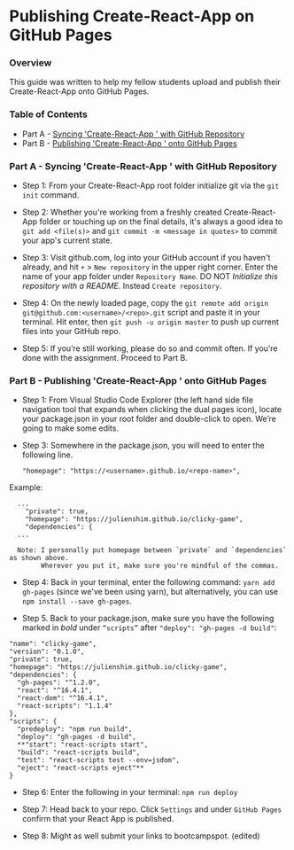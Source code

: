 # Publishing Create-React-App on GitHub Pages

### Overview

This guide was written to help my fellow students upload and publish their Create-React-App onto GitHub Pages.

### Table of Contents

- Part A - [Syncing 'Create-React-App <App Name>' with GitHub Repository](#part-one)
- Part B - [Publishing 'Create-React-App <App Name>' onto GitHub Pages](#part-two)

### Part A - <a name="part-one"></a>Syncing 'Create-React-App <App Name>' with GitHub Repository

- Step 1: From your Create-React-App root folder initialize git via the `git init` command.

- Step 2: Whether you're working from a freshly created Create-React-App folder or touching up on the final details, it's always a good idea to `git add <file(s)>` and `git commit -m <message in quotes>` to commit your app's current state.

- Step 3: Visit github.com, log into your GitHub account if you haven't already, and hit `+` > `New repository` in the upper right corner. Enter the name of your app folder under `Repository Name`. DO NOT _Initialize this repository with a README_. Instead `Create repository`.

- Step 4: On the newly loaded page, copy the `git remote add origin git@github.com:<username>/<repo>.git` script and paste it in your terminal. Hit enter, then `git push -u origin master` to push up current files into your GitHub repo.

- Step 5: If you’re still working, please do so and commit often. If you’re done with the assignment. Proceed to Part B.

### Part B - <a name="part-two"></a>Publishing 'Create-React-App <App Name>' onto GitHub Pages

- Step 1: From Visual Studio Code Explorer (the left hand side file navigation tool that expands when clicking the dual pages icon), locate your package.json in your root folder and double-click to open. We’re going to make some edits.

- Step 3: Somewhere in the package.json, you will need to enter the following line.

  ```"homepage": "https://<username>.github.io/<repo-name>",```

Example:

```
  ...
    "private": true,
    "homepage": "https://julienshim.github.io/clicky-game",
    "dependencies": {
  ...

  Note: I personally put homepage between `private` and `dependencies` as shown above. 
        Wherever you put it, make sure you're mindful of the commas.
```

- Step 4: Back in your terminal, enter the following command: `yarn add gh-pages` (since we've been using yarn), but alternatively, you can use `npm install --save gh-pages`.

- Step 5. Back to your package.json, make sure you have the following marked in *bold* under `“scripts”` after `"deploy": "gh-pages -d build"`:

```
"name": "clicky-game",
"version": "0.1.0",
"private": true,
"homepage": "https://julienshim.github.io/clicky-game",
"dependencies": {
  "gh-pages": "^1.2.0",
  "react": "^16.4.1",
  "react-dom": "^16.4.1",
  "react-scripts": "1.1.4"
},
"scripts": {
  "predeploy": "npm run build",
  "deploy": "gh-pages -d build",
  **"start": "react-scripts start",
  "build": "react-scripts build",
  "test": "react-scripts test --env=jsdom",
  "eject": "react-scripts eject"**
}
```

- Step 6: Enter the following in your terminal: `npm run deploy`

- Step 7: Head back to your repo. Click `Settings` and under `GitHub Pages` confirm that your React App is published.

- Step 8: Might as well submit your links to bootcampspot. (edited)